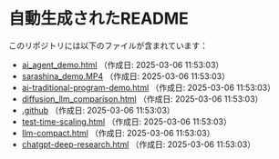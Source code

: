 
# 自動生成されたREADME

このリポジトリには以下のファイルが含まれています：

- [ai_agent_demo.html](./ai_agent_demo.html) （作成日: 2025-03-06 11:53:03）
- [sarashina_demo.MP4](./sarashina_demo.MP4) （作成日: 2025-03-06 11:53:03）
- [ai-traditional-program-demo.html](./ai-traditional-program-demo.html) （作成日: 2025-03-06 11:53:03）
- [diffusion_llm_comparison.html](./diffusion_llm_comparison.html) （作成日: 2025-03-06 11:53:03）
- [.github](./.github) （作成日: 2025-03-06 11:53:03）
- [test-time-scaling.html](./test-time-scaling.html) （作成日: 2025-03-06 11:53:03）
- [llm-compact.html](./llm-compact.html) （作成日: 2025-03-06 11:53:03）
- [chatgpt-deep-research.html](./chatgpt-deep-research.html) （作成日: 2025-03-06 11:53:03）

